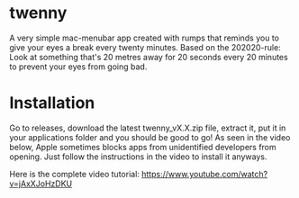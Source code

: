 # twenny
A very simple mac-menubar app created with rumps that reminds you to give your eyes a break every twenty minutes. Based on the 202020-rule: Look at something that's 20 metres away for 20 seconds every 20 minutes to prevent your eyes from going bad.


# Installation
Go to releases, download the latest twenny_vX.X.zip file, extract it, put it in your applications folder and you should be good to go! As seen in the video below, Apple sometimes blocks apps from unidentified developers from opening. Just follow the instructions in the video to install it anyways.

Here is the complete video tutorial:
https://www.youtube.com/watch?v=jAxXJoHzDKU
